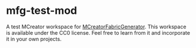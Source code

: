 # mfg-test-mod
A test MCreator workspace for [MCreatorFabricGenerator](https://github.com/Goldorion/MCreatorFabricGenerator).
This workspace is available under the CC0 license. Feel free to learn from it and incorporate it in your own projects.

